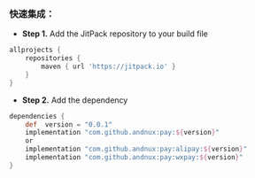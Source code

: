 ### 快速集成：
- **Step 1.** Add the JitPack repository to your build file
```groovy
allprojects {
    repositories {
        maven { url 'https://jitpack.io' }
    }
}
```
- **Step 2.** Add the dependency
```groovy
dependencies {
    def  version = "0.0.1"
    implementation "com.github.andnux:pay:${version}"
    or
    implementation "com.github.andnux:pay:alipay:${version}" 
    implementation "com.github.andnux:pay:wxpay:${version}" 
}
```